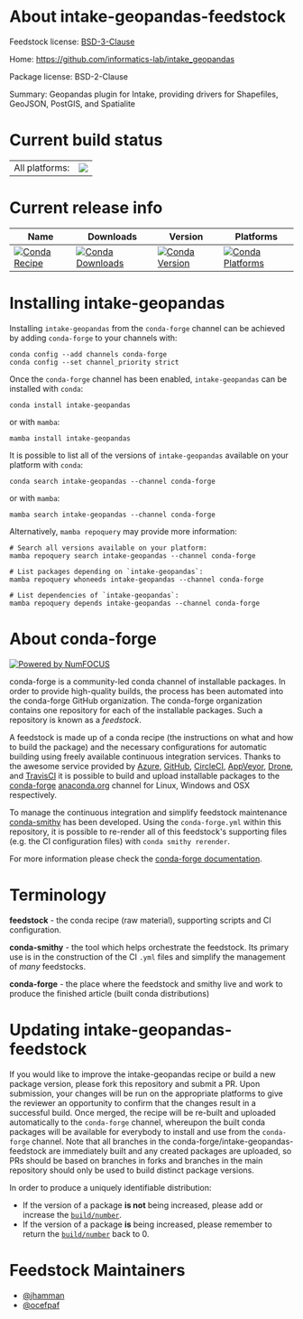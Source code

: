 About intake-geopandas-feedstock
================================

Feedstock license: [BSD-3-Clause](https://github.com/conda-forge/intake-geopandas-feedstock/blob/main/LICENSE.txt)

Home: https://github.com/informatics-lab/intake_geopandas

Package license: BSD-2-Clause

Summary: Geopandas plugin for Intake, providing drivers for Shapefiles, GeoJSON, PostGIS, and Spatialite

Current build status
====================


<table><tr><td>All platforms:</td>
    <td>
      <a href="https://dev.azure.com/conda-forge/feedstock-builds/_build/latest?definitionId=9139&branchName=main">
        <img src="https://dev.azure.com/conda-forge/feedstock-builds/_apis/build/status/intake-geopandas-feedstock?branchName=main">
      </a>
    </td>
  </tr>
</table>

Current release info
====================

| Name | Downloads | Version | Platforms |
| --- | --- | --- | --- |
| [![Conda Recipe](https://img.shields.io/badge/recipe-intake--geopandas-green.svg)](https://anaconda.org/conda-forge/intake-geopandas) | [![Conda Downloads](https://img.shields.io/conda/dn/conda-forge/intake-geopandas.svg)](https://anaconda.org/conda-forge/intake-geopandas) | [![Conda Version](https://img.shields.io/conda/vn/conda-forge/intake-geopandas.svg)](https://anaconda.org/conda-forge/intake-geopandas) | [![Conda Platforms](https://img.shields.io/conda/pn/conda-forge/intake-geopandas.svg)](https://anaconda.org/conda-forge/intake-geopandas) |

Installing intake-geopandas
===========================

Installing `intake-geopandas` from the `conda-forge` channel can be achieved by adding `conda-forge` to your channels with:

```
conda config --add channels conda-forge
conda config --set channel_priority strict
```

Once the `conda-forge` channel has been enabled, `intake-geopandas` can be installed with `conda`:

```
conda install intake-geopandas
```

or with `mamba`:

```
mamba install intake-geopandas
```

It is possible to list all of the versions of `intake-geopandas` available on your platform with `conda`:

```
conda search intake-geopandas --channel conda-forge
```

or with `mamba`:

```
mamba search intake-geopandas --channel conda-forge
```

Alternatively, `mamba repoquery` may provide more information:

```
# Search all versions available on your platform:
mamba repoquery search intake-geopandas --channel conda-forge

# List packages depending on `intake-geopandas`:
mamba repoquery whoneeds intake-geopandas --channel conda-forge

# List dependencies of `intake-geopandas`:
mamba repoquery depends intake-geopandas --channel conda-forge
```


About conda-forge
=================

[![Powered by
NumFOCUS](https://img.shields.io/badge/powered%20by-NumFOCUS-orange.svg?style=flat&colorA=E1523D&colorB=007D8A)](https://numfocus.org)

conda-forge is a community-led conda channel of installable packages.
In order to provide high-quality builds, the process has been automated into the
conda-forge GitHub organization. The conda-forge organization contains one repository
for each of the installable packages. Such a repository is known as a *feedstock*.

A feedstock is made up of a conda recipe (the instructions on what and how to build
the package) and the necessary configurations for automatic building using freely
available continuous integration services. Thanks to the awesome service provided by
[Azure](https://azure.microsoft.com/en-us/services/devops/), [GitHub](https://github.com/),
[CircleCI](https://circleci.com/), [AppVeyor](https://www.appveyor.com/),
[Drone](https://cloud.drone.io/welcome), and [TravisCI](https://travis-ci.com/)
it is possible to build and upload installable packages to the
[conda-forge](https://anaconda.org/conda-forge) [anaconda.org](https://anaconda.org/)
channel for Linux, Windows and OSX respectively.

To manage the continuous integration and simplify feedstock maintenance
[conda-smithy](https://github.com/conda-forge/conda-smithy) has been developed.
Using the ``conda-forge.yml`` within this repository, it is possible to re-render all of
this feedstock's supporting files (e.g. the CI configuration files) with ``conda smithy rerender``.

For more information please check the [conda-forge documentation](https://conda-forge.org/docs/).

Terminology
===========

**feedstock** - the conda recipe (raw material), supporting scripts and CI configuration.

**conda-smithy** - the tool which helps orchestrate the feedstock.
                   Its primary use is in the construction of the CI ``.yml`` files
                   and simplify the management of *many* feedstocks.

**conda-forge** - the place where the feedstock and smithy live and work to
                  produce the finished article (built conda distributions)


Updating intake-geopandas-feedstock
===================================

If you would like to improve the intake-geopandas recipe or build a new
package version, please fork this repository and submit a PR. Upon submission,
your changes will be run on the appropriate platforms to give the reviewer an
opportunity to confirm that the changes result in a successful build. Once
merged, the recipe will be re-built and uploaded automatically to the
`conda-forge` channel, whereupon the built conda packages will be available for
everybody to install and use from the `conda-forge` channel.
Note that all branches in the conda-forge/intake-geopandas-feedstock are
immediately built and any created packages are uploaded, so PRs should be based
on branches in forks and branches in the main repository should only be used to
build distinct package versions.

In order to produce a uniquely identifiable distribution:
 * If the version of a package **is not** being increased, please add or increase
   the [``build/number``](https://docs.conda.io/projects/conda-build/en/latest/resources/define-metadata.html#build-number-and-string).
 * If the version of a package **is** being increased, please remember to return
   the [``build/number``](https://docs.conda.io/projects/conda-build/en/latest/resources/define-metadata.html#build-number-and-string)
   back to 0.

Feedstock Maintainers
=====================

* [@jhamman](https://github.com/jhamman/)
* [@ocefpaf](https://github.com/ocefpaf/)


